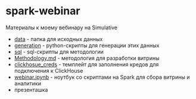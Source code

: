 # spark-webinar

Материалы к моему вебинару на Simulative

- [data](https://github.com/Aigul9/spark-webinar/tree/main/data) - папка для исходных данных
- [generation](https://github.com/Aigul9/spark-webinar/tree/main/generation) - python-скрипты для генерации этих данных
- [sql](https://github.com/Aigul9/spark-webinar/tree/main/sql) - sql-скрипты для методологии
- [Methodology.md](https://github.com/Aigul9/spark-webinar/tree/main/Methodology.md) - методология для разработки витрины
- [clickhosue_creds](https://github.com/Aigul9/spark-webinar/blob/main/clickhouse_creds.py) - темплейт для заполнения кредов для подключения к ClickHouse
- [webinar.ipynb](https://github.com/Aigul9/spark-webinar/blob/main/webinar.ipynb) - ноутбук со скриптами на Spark для сбора витрины и аналитики
- презенташка
